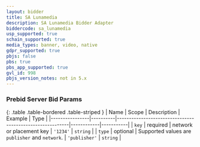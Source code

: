```yaml
---
layout: bidder
title: SA Lunamedia
description: SA Lunamedia Bidder Adapter
biddercode: sa_lunamedia
usp_supported: true
schain_supported: true
media_types: banner, video, native
gdpr_supported: true
pbjs: false
pbs: true
pbs_app_supported: true
gvl_id: 998
pbjs_version_notes: not in 5.x
---
```


### Prebid Server Bid Params
{: .table .table-bordered .table-striped }
| Name           | Scope    | Description                                              | Example    | Type      |
|----------------|----------|----------------------------------------------------------|------------|-----------|
| `key` | required | network or placement key | `'1234'`        | `string` |
| `type` | optional | Supported values are `publisher` and `network`.  | `'publisher'`        | `string` |
